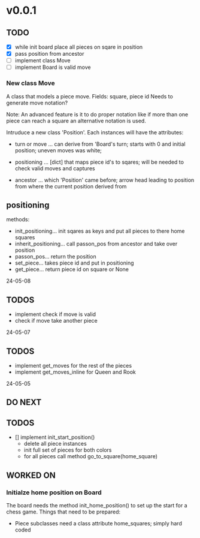 # v0.0.1

## TODO

- [x] while init board place all pieces on sqare in position
- [x] pass position from ancestor
- [ ] implement class Move
- [ ] implement Board is valid move

### New class Move
A class that models a piece move. 
Fields: square, piece id
Needs to generate move notation?

Note:
An advanced feature is it to do proper notation like if more than one piece can reach a square an alternative notation is used.

Intruduce a new class 'Position'. Each instances will have the attributes:

- turn or move ... can derive from 'Board's turn; starts with 0 and initial 
position; uneven moves was white; 

- positioning ... [dict] that maps piece id's to sqares; will be needed to check valid moves 
and captures

- ancestor ... which 'Position' came before; arrow head leading to position from where 
the current position derived from

## positioning

methods:
- init_positioning... init sqares as keys and put all pieces to there home squares
- inherit_positioning... call passon_pos from ancestor and take over position
- passon_pos... return the position
- set_piece... takes piece id and put in positioning 
- get_piece... return piece id on square or None



24-05-08

## TODOS

- implement check if move is valid
- check if move take another piece

24-05-07

## TODOS

- implement get_moves for the rest of the pieces
- implement get_moves_inline for Queen and Rook

24-05-05

## DO NEXT

## TODOS

- [] implement init_start_position()
  - delete all piece instances
  - init full set of pieces for both colors
  - for all pieces call method go_to_square(home_square)

## WORKED ON

### Initialze home position on Board

The board needs the method init_home_position() to set up the start for a chess game. Things that need to be prepared:

- Piece subclasses need a class attribute home_squares; simply hard coded
